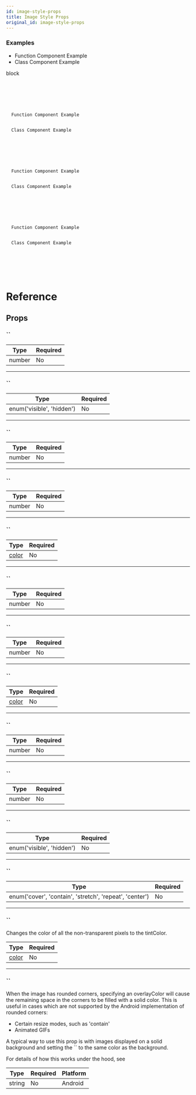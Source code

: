 ```yaml
---
id: image-style-props
title: Image Style Props
original_id: image-style-props
---
```


### Examples

<div className="toggler">
  <ul role="tablist" className="toggle-syntax">
    <li id="functional" className="button-functional" aria-selected="false" role="tab" tabIndex={0} aria-controls="functionaltab" onClick="displayTabs('syntax', 'functional')">
      Function Component Example
    </li>
    <li id="classical" className="button-classical" aria-selected="false" role="tab" tabIndex={0} aria-controls="classicaltab" onClick="displayTabs('syntax', 'classical')">
      Class Component Example
    </li>
  </ul>
</div>

block

```SnackPlayer name=Image%20Style%20Props%20Function%20Component%20Example



```

```SnackPlayer name=Image%20Style%20Props%20Class%20Component%20Example



```

      Function Component Example


      Class Component Example

```SnackPlayer name=Style%20Border%20Radius%20Function%20Component%20Example



```

```SnackPlayer name=Style%20Border%20Radius%20Class%20Component%20Example



```

      Function Component Example


      Class Component Example

```SnackPlayer name=Style%20BorderWidth%20and%20BorderColor%20Function%20Component%20Example



```

```SnackPlayer name=Style%20BorderWidth%20and%20BorderColor%20Class%20Component%20Example



```

      Function Component Example


      Class Component Example

```SnackPlayer name=Style%20tintColor%20Function%20Component



```

```SnackPlayer name=Style%20tintColor%20Class%20Component



```

# Reference

## Props

### ``

| Type   | Required |
| ------ | -------- |
| number | No       |

---

### ``

| Type                      | Required |
| ------------------------- | -------- |
| enum('visible', 'hidden') | No       |

---

### ``

| Type   | Required |
| ------ | -------- |
| number | No       |

---

### ``

| Type   | Required |
| ------ | -------- |
| number | No       |

---

### ``

| Type               | Required |
| ------------------ | -------- |
| [color](colors.md) | No       |

---

### ``

| Type   | Required |
| ------ | -------- |
| number | No       |

---

### ``

| Type   | Required |
| ------ | -------- |
| number | No       |

---

### ``

| Type               | Required |
| ------------------ | -------- |
| [color](colors.md) | No       |

---

### ``

| Type   | Required |
| ------ | -------- |
| number | No       |

---

### ``

| Type   | Required |
| ------ | -------- |
| number | No       |

---

### ``

| Type                      | Required |
| ------------------------- | -------- |
| enum('visible', 'hidden') | No       |

---

### ``

| Type                                                    | Required |
| ------------------------------------------------------- | -------- |
| enum('cover', 'contain', 'stretch', 'repeat', 'center') | No       |

---

### ``

Changes the color of all the non-transparent pixels to the tintColor.

| Type               | Required |
| ------------------ | -------- |
| [color](colors.md) | No       |

---

### ``

When the image has rounded corners, specifying an overlayColor will cause the remaining space in the corners to be filled with a solid color. This is useful in cases which are not supported by the Android implementation of rounded corners:

- Certain resize modes, such as 'contain'
- Animated GIFs

A typical way to use this prop is with images displayed on a solid background and setting the `` to the same color as the background.

For details of how this works under the hood, see

| Type   | Required | Platform |
| ------ | -------- | -------- |
| string | No       | Android  |
